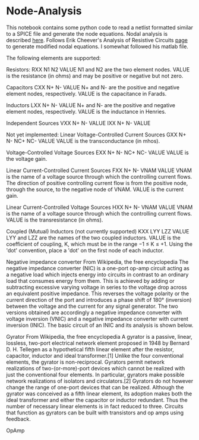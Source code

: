 # Node-Analysis
This notebook contains some python code to read a netlist formatted similar to a SPICE file and generate the node equations.  Nodal analysis is described [here](https://en.wikipedia.org/wiki/Modified_nodal_analysis).  Follows Erik Cheever's Analysis of  Resistive Circuits [page](http://www.swarthmore.edu/NatSci/echeeve1/Ref/mna/MNA1.html) to generate modified nodal equations.  I somewhat followed his matlab file.  

The following elements are supported:

Resistors: 
RXX N1 N2 VALUE
N1 and N2 are the two element nodes. VALUE is the resistance (in ohms) and may be positive or negative but not zero.

Capacitors
CXX N+ N- VALUE
N+ and N- are the positive and negative element nodes, respectively. VALUE is the capacitance in Farads.

Inductors
LXX N+ N- VALUE
N+ and N- are the positive and negative element nodes, respectively. VALUE is the inductance in Henries.

Independent Sources
VXX N+ N- VALUE
IXX N+ N- VALUE

Not yet implemented:
Linear Voltage-Controlled Current Sources
GXX N+ N- NC+ NC- VALUE
VALUE is the transconductance (in mhos).

Voltage-Controlled Voltage Sources
EXX N+ N- NC+ NC- VALUE
VALUE is the voltage gain.

Linear Current-Controlled Current Sources
FXX N+ N- VNAM VALUE
VNAM is the name of a voltage source through which the controlling current flows. The direction of positive controlling current flow is from the positive node, through the source, to the negative node of VNAM. VALUE is the current gain.

Linear Current-Controlled Voltage Sources
HXX N+ N- VNAM VALUE
VNAM is the name of a voltage source through which the controlling current flows. 
VALUE is the transresistance (in ohms).

Coupled (Mutual) Inductors (not currently supported)
KXX LYY LZZ VALUE
LYY and LZZ are the names of the two coupled inductors.
VALUE is the coefficient of coupling, K, which must be in the range −1 ≤ K ≤ +1. Using the 'dot' convention, place a 'dot' on the first node of each inductor.

Negative impedance converter
From Wikipedia, the free encyclopedia
The negative impedance converter (NIC) is a one-port op-amp circuit acting as a negative load which injects energy into circuits in contrast to an ordinary load that consumes energy from them. This is achieved by adding or subtracting excessive varying voltage in series to the voltage drop across an equivalent positive impedance. This reverses the voltage polarity or the current direction of the port and introduces a phase shift of 180° (inversion) between the voltage and the current for any signal generator. The two versions obtained are accordingly a negative impedance converter with voltage inversion (VNIC) and a negative impedance converter with current inversion (INIC). The basic circuit of an INIC and its analysis is shown below.

Gyrator
From Wikipedia, the free encyclopedia
A gyrator is a passive, linear, lossless, two-port electrical network element proposed in 1948 by Bernard D. H. Tellegen as a hypothetical fifth linear element after the resistor, capacitor, inductor and ideal transformer.[1] Unlike the four conventional elements, the gyrator is non-reciprocal. Gyrators permit network realizations of two-(or-more)-port devices which cannot be realized with just the conventional four elements. In particular, gyrators make possible network realizations of isolators and circulators.[2] Gyrators do not however change the range of one-port devices that can be realized. Although the gyrator was conceived as a fifth linear element, its adoption makes both the ideal transformer and either the capacitor or inductor redundant. Thus the number of necessary linear elements is in fact reduced to three. Circuits that function as gyrators can be built with transistors and op amps using feedback.

OpAmp

